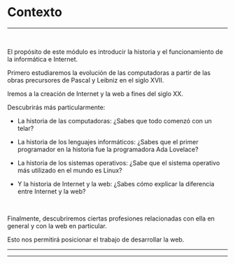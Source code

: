 # **Contexto**

---

<br>

El propósito de este módulo es introducir la historia y el funcionamiento de la informática e Internet.

Primero estudiaremos la evolución de las computadoras a partir de las obras precursores de Pascal y Leibniz en el siglo XVII.

Iremos a la creación de Internet y la web a fines del siglo XX.

Descubrirás más particularmente:

- La historia de las computadoras: ¿Sabes que todo comenzó con un telar?

- La historia de los lenguajes informáticos: ¿Sabes que el primer programador en la historia fue la programadora Ada Lovelace?

- La historia de los sistemas operativos: ¿Sabe que el sistema operativo más utilizado en el mundo es Linux?

- Y la historia de Internet y la web: ¿Sabes cómo explicar la diferencia entre Internet y la web?

<br>

Finalmente, descubriremos ciertas profesiones relacionadas con ella en general y con la web en particular.

Esto nos permitirá posicionar el trabajo de desarrollar la web.

---

---
